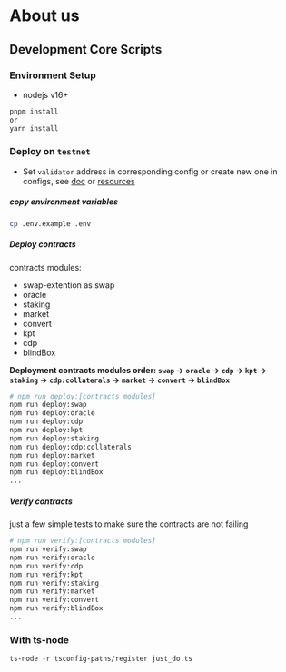 # About us

## Development Core Scripts

### Environment Setup

- nodejs v16+

```sh
pnpm install
or
yarn install
```

### Deploy on `testnet`

- Set `validator` address in corresponding config or create new one in configs, see [doc](https://docs.seinetwork.io/develop/get-started#3.-run-a-chain-locally) or [resources](https://docs.sei.io/develop/resources)

[//]: # (- Set `stable coin denom` in corresponding config or create new one in configs, see [doc]&#40;https://docs.seinetwork.io/advanced/tokenfactory&#41;)

##### copy environment variables

```sh
cp .env.example .env
```

##### Deploy contracts

contracts modules:
- swap-extention as swap
- oracle
- staking
- market
- convert
- kpt
- cdp
- blindBox

**Deployment contracts modules order: `swap` -> `oracle` -> `cdp` -> `kpt` -> `staking` -> `cdp:collaterals` -> `market` -> `convert` -> `blindBox`**

```sh
# npm run deploy:[contracts modules]
npm run deploy:swap
npm run deploy:oracle
npm run deploy:cdp
npm run deploy:kpt
npm run deploy:staking
npm run deploy:cdp:collaterals
npm run deploy:market
npm run deploy:convert
npm run deploy:blindBox
...

```

##### Verify contracts

just a few simple tests to make sure the contracts are not failing

```sh
# npm run verify:[contracts modules]
npm run verify:swap
npm run verify:oracle
npm run verify:cdp
npm run verify:kpt
npm run verify:staking
npm run verify:market
npm run verify:convert
npm run verify:blindBox
...

```

### With ts-node

```shell
ts-node -r tsconfig-paths/register just_do.ts
```
